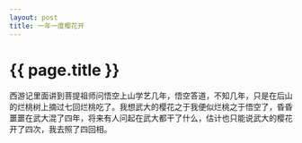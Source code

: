 ```yaml
---
layout: post
title: 一年一度樱花开
---
```


{{ page.title }}
===============

西游记里面讲到菩提祖师问悟空上山学艺几年，悟空答道，不知几年，只是在后山的烂桃树上摘过七回烂桃吃了。我想武大的樱花之于我便似烂桃之于悟空了，昏昏噩噩在武大混了四年，将来有人问起在武大都干了什么，估计也只能说武大的樱花开了四次，我去照了四回相。
